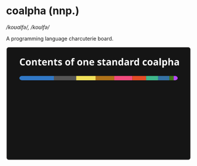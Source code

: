 # coalpha (nnp.)

*/koʊalfə/, /koʊlfə/*

A programming language charcuterie board.

<!-- https://github-readme-stats.vercel.app/api/top-langs/?username=coalpha&theme=dark&layout=compact&langs_count=10 -->
![](./stats.svg)
